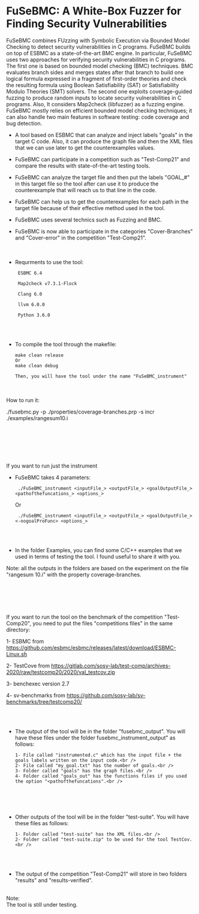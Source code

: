 # FuSeBMC: A White-Box Fuzzer for Finding Security Vulnerabilities
  FuSeBMC combines FUzzing with Symbolic Execution via Bounded Model Checking to detect security vulnerabilities in C programs. FuSeBMC builds on top of ESBMC as a state-of-the-art BMC engine. In particular, FuSeBMC uses two approaches for verifying security vulnerabilities in C programs. The first one is based on bounded model checking (BMC) techniques. BMC evaluates branch sides and merges states after that branch to build one logical formula expressed in a fragment of first-order theories and check the resulting formula using Boolean Satisfiability (SAT) or Satisfiability Modulo Theories (SMT) solvers. The second one exploits coverage-guided fuzzing to produce random inputs to locate security vulnerabilities in C programs. Also, It considers Map2check (libfuzzer) as a fuzzing engine. FuSeBMC mostly relies on efficient bounded model checking techniques; it can also handle two main features in software testing: code coverage and bug detection.


* A tool based on ESBMC that can analyze and inject labels "goals" in the target C code. Also, it can produce the graph file and then the XML files that we can use later to get the counterexamples values.
* FuSeBMC can participate in a competition such as "Test-Comp21" and compare the results with state-of-the-art testing tools.
* FuSeBMC can analyze the target file and then put the labels "GOAL_#" in this target file so the tool after can use it to produce the counterexample that will reach us to that line in the code.
* FuSeBMC can help us to get the counterexamples for each path in the target file because of their effective method used in the tool.
* FuSeBMC uses several technics such as Fuzzing and BMC.
* FuSeBMC is now able to participate in the categories "Cover-Branches" and "Cover-error" in the competition "Test-Comp21".
  <br /><br />  <br />

 * Requrments to use the tool:
 
        ESBMC 6.4
        
        Map2check v7.3.1-Flock
        
        Clang 6.0
  
        llvm 6.0.0
        
        Python 3.6.0

<br /><br />

* To compile the tool through the makefile:

 
      make clean release
      Or
      make clean debug

      Then, you will have the tool under the name "FuSeBMC_instrument"

<br /><br />
How to run it:


./fusebmc.py -p ./properties/coverage-branches.prp -s incr ./examples/rangesum10.i


<br /><br />


<br /><br />

If you want to run just the instrument

* FuSeBMC takes 4 parameters:


       ./FuSeBMC_instrument <inputFile_> <outputFile_> <goalOutputFile_> <pathofthefuncations_> <options_>


  Or


       ./FuSeBMC_instrument <inputFile_> <outputFile_> <goalOutputFile_> <-nogoalProFunc> <options_>
 

<br /><br />


* In the folder Examples, you can find some C/C++ examples that we used in terms of testing the tool. I found useful to share it with you.

Note: all the outputs in the folders are based on the experiment on the file "rangesum 10.i" with the property coverage-branches.

<br /><br />



<br /><br />
If you want to run the tool on the benchmark of the competition "Test-Comp20", you need to put the files "competitions files" in the same directory:

1- ESBMC from https://github.com/esbmc/esbmc/releases/latest/download/ESBMC-Linux.sh

2- TestCove from https://gitlab.com/sosy-lab/test-comp/archives-2020/raw/testcomp20/2020/val_testcov.zip

3- benchexec version 2.7

4- sv-benchmarks from https://github.com/sosy-lab/sv-benchmarks/tree/testcomp20/

<br /><br />



* The output of the tool will be in the folder "fusebmc_output". You will have these files under the folder fusebmc_instrument_output" as follows:

      1- File called "instrumented.c" which has the input file + the goals labels written on the input code.<br />
      2- File called "my_goal.txt" has the number of goals.<br />
      3- Folder called "goals" has the graph files.<br />
      4- Folder called "goals_out" has the functions files if you used the option "<pathofthefuncations".<br />

<br /><br /><br />

* Other outputs of the tool will be in the folder "test-suite". You will have these files as follows:

      1- Folder called "test-suite" has the XML files.<br />
      2- Folder called "test-suite.zip" to be used for the tool TestCov.<br />

<br /><br />

* The output of the competition "Test-Comp21" will store in two folders "results" and "results-verified".
<br /><br />


Note:<br />
The tool is still under testing.
